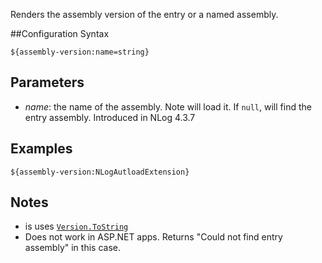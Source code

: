 Renders the assembly version of the entry or a named assembly.


##Configuration Syntax
```
${assembly-version:name=string}
```
## Parameters

- _name_: the name of the assembly. Note will load it. If `null`, will find the entry assembly. Introduced in NLog 4.3.7

## Examples

```
${assembly-version:NLogAutloadExtension}
```



## Notes
- is uses [`Version.ToString`](https://msdn.microsoft.com/en-us/library/e31ax1a7(v=vs.110).aspx)
- Does not work in ASP.NET apps. Returns "Could not find entry assembly" in this case.